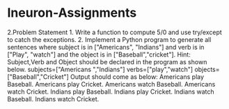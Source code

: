 # Ineuron-Assignments
2.Problem Statement  1. Write a function to compute 5/0 and use try/except to catch the exceptions.  2. Implement a Python program to generate all sentences where subject is in  ["Americans", "Indians"] and verb is in ["Play", "watch"] and the object is in  ["Baseball","cricket"].  Hint: Subject,Verb and Object should be declared in the program as shown below.  subjects=["Americans ","Indians"]  verbs=["play","watch"]  objects=["Baseball","Cricket"]  Output should come as below:  Americans play Baseball.  Americans play Cricket.  Americans watch Baseball.  Americans watch Cricket.  Indians play Baseball.  Indians play Cricket.  Indians watch Baseball.  Indians watch Cricket. 
